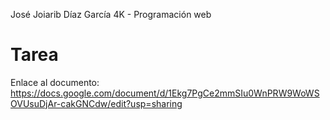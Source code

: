 José Joiarib Díaz García
4K - Programación web

# Tarea

Enlace al documento: https://docs.google.com/document/d/1Ekg7PgCe2mmSIu0WnPRW9WoWSOVUsuDjAr-cakGNCdw/edit?usp=sharing 


